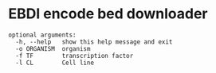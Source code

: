 # EBDl encode bed downloader
``` 
optional arguments:
  -h, --help   show this help message and exit
  -o ORGANISM  organism
  -f TF        transcription factor
  -l CL        Cell line

``` 
